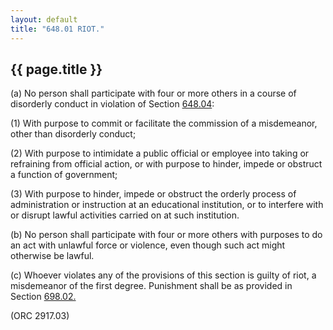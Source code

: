 ```yaml
---
layout: default 
title: "648.01 RIOT."
---
```


{{ page.title }}
----------------

​(a) No person shall participate with four or more others in a course of
disorderly conduct in violation of Section [648.04](34d074ff.html):

​(1) With purpose to commit or facilitate the commission of a
misdemeanor, other than disorderly conduct;

​(2) With purpose to intimidate a public official or employee into
taking or refraining from official action, or with purpose to hinder,
impede or obstruct a function of government;

​(3) With purpose to hinder, impede or obstruct the orderly process of
administration or instruction at an educational institution, or to
interfere with or disrupt lawful activities carried on at such
institution.

​(b) No person shall participate with four or more others with purposes
to do an act with unlawful force or violence, even though such act might
otherwise be lawful.

​(c) Whoever violates any of the provisions of this section is guilty of
riot, a misdemeanor of the first degree. Punishment shall be as provided
in Section [698.02.](38e2f631.html)

(ORC 2917.03)
